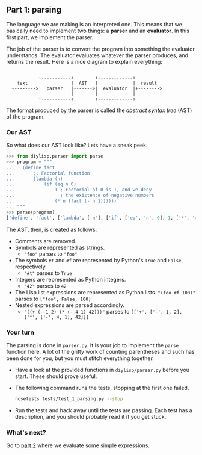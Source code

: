 ## Part 1: parsing

The language we are making is an interpreted one. This means that we basically need to implement two things: a **parser** and an **evaluator**. In this first part, we implement the parser.

The job of the parser is to convert the program into something the evaluator understands. The evaluator evaluates whatever the parser produces, and returns the result. Here is a nice diagram to explain everything:

```

            +-----------+        +-------------+
    text    |           |  AST   |             |  result
  +-------->|  parser   |+------>|  evaluator  |+-------->
            |           |        |             |
            +-----------+        +-------------+
```

The format produced by the parser is called the *abstract syntax tree* (AST) of the program.

### Our AST

So what does our AST look like? Lets have a sneak peek.

```python
>>> from diylisp.parser import parse
>>> program = """
...   (define fact 
...       ;; Factorial function
...       (lambda (n) 
...           (if (eq n 0) 
...               1 ; Factorial of 0 is 1, and we deny 
...                 ; the existence of negative numbers
...               (* n (fact (- n 1))))))
... """
>>> parse(program)
['define', 'fact', ['lambda', ['n'], ['if', ['eq', 'n', 0], 1, ['*', 'n', ['fact', ['-', 'n', 1]]]]]]
```

The AST, then, is created as follows:

- Comments are removed.
- Symbols are represented as strings.
    + `"foo"` parses to `"foo"`
- The symbols `#t` and `#f` are represented by Python's `True` and `False`, respectively.
    + `"#t"` parses to `True`
- Integers are represented as Python integers.
    + `"42"` parses to `42`
- The Lisp list expressions are represented as Python lists.
    `"(foo #f 100)"` parses to `["foo", False, 100]`
- Nested expressions are parsed accordingly.
    + `"((+ (- 1 2) (* (- 4 1) 42)))"` parses to `[['+', ['-', 1, 2], ['*', ['-', 4, 1], 42]]]`

### Your turn

The parsing is done in `parser.py`. It is your job to implement the `parse` function here. A lot of the gritty work of counting parentheses and such has been done for you, but you must stitch everything together.

- Have a look at the provided functions in `diylisp/parser.py` before you start. These should prove useful. 
- The following command runs the tests, stopping at the first one failed.

    ```bash
    nosetests tests/test_1_parsing.py --stop
    ```
- Run the tests and hack away until the tests are passing. Each test has a description, and you should probably read it if you get stuck.

### What's next?

Go to [part 2](2.md) where we evaluate some simple expressions.
